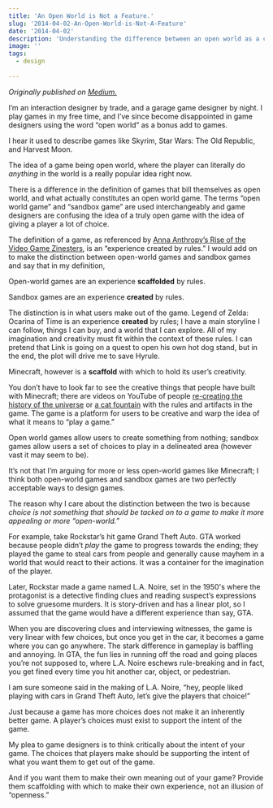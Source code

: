 ```yaml
---
title: 'An Open World is Not a Feature.'
slug: '2014-04-02-An-Open-World-is-Not-A-Feature'
date: '2014-04-02'
description: 'Understanding the difference between an open world as a concept and the modern interpretation of open world in video games.'
image: ''
tags:
  - design
  
---
```


_Originally published on [Medium.](https://medium.com/@chostett/f81d906d6dd9)_

I’m an interaction designer by trade, and a garage game designer by night. I play games in my free time, and I’ve since become disappointed in game designers using the word “open world” as a bonus add to games.

I hear it used to describe games like Skyrim, Star Wars: The Old Republic, and Harvest Moon.

The idea of a game being open world, where the player can literally do _anything_ in the world is a really popular idea right now.

There is a difference in the definition of games that bill themselves as open world, and what actually constitutes an open world game. The terms “open world game” and “sandbox game” are used interchangeably and game designers are confusing the idea of a truly open game with the idea of giving a player a lot of choice.

The definition of a game, as referenced by [Anna Anthropy’s Rise of the Video Game Zinesters](https://www.indiebound.org/book/9781609803728), is an “experience created by rules.” I would add on to make the distinction between open-world games and sandbox games and say that in my definition,

Open-world games are an experience **scaffolded** by rules.

Sandbox games are an experience **created** by rules.

The distinction is in what users make out of the game. Legend of Zelda: Ocarina of Time is an experience **created** by rules; I have a main storyline I can follow, things I can buy, and a world that I can explore. All of my imagination and creativity must fit within the context of these rules. I can pretend that Link is going on a quest to open his own hot dog stand, but in the end, the plot will drive me to save Hyrule.

Minecraft, however is a **scaffold** with which to hold its user’s creativity.

You don’t have to look far to see the creative things that people have built with Minecraft; there are videos on YouTube of people [re-creating the history of the universe](https://www.youtube.com/watch?v=cyFQwo-UesQ) or [a cat fountain](https://www.youtube.com/watch?v=iNw2YcAK9Wc) with the rules and artifacts in the game. The game is a platform for users to be creative and warp the idea of what it means to “play a game.”

Open world games allow users to create something from nothing; sandbox games allow users a set of choices to play in a delineated area (however vast it may seem to be).

It’s not that I’m arguing for more or less open-world games like Minecraft; I think both open-world games and sandbox games are two perfectly acceptable ways to design games.

The reason why I care about the distinction between the two is because _choice is not something that should be tacked on to a game to make it more appealing or more “open-world.”_

For example, take Rockstar’s hit game Grand Theft Auto. GTA worked because people didn’t _play_ the game to progress towards the ending; they played the game to steal cars from people and generally cause mayhem in a world that would react to their actions. It was a container for the imagination of the player.

Later, Rockstar made a game named L.A. Noire, set in the 1950's where the protagonist is a detective finding clues and reading suspect’s expressions to solve gruesome murders. It is story-driven and has a linear plot, so I assumed that the game would have a different experience than say, GTA.

When you are discovering clues and interviewing witnesses, the game is very linear with few choices, but once you get in the car, it becomes a game where you can go anywhere. The stark difference in gameplay is baffling and annoying. In GTA, the fun lies in running off the road and going places you’re not supposed to, where L.A. Noire eschews rule-breaking and in fact, you get fined every time you hit another car, object, or pedestrian.

I am sure someone said in the making of L.A. Noire, “hey, people liked playing with cars in Grand Theft Auto, let’s give the players that choice!”

Just because a game has more choices does not make it an inherently better game. A player’s choices must exist to support the intent of the game.

My plea to game designers is to think critically about the intent of your game. The choices that players make should be supporting the intent of what you want them to get out of the game.

And if you want them to make their own meaning out of your game? Provide them scaffolding with which to make their own experience, not an illusion of “openness.”

